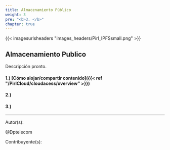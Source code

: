 ```yaml
---
title: Almacenamiento Público
weight: 3
pre: "<b>3. </b>"
chapter: true
---
```


{{< imagesurlsheaders "images_headers/Pirl_IPFSsmall.png" >}}

## Almacenamiento Publico

Descripción pronto.

#### 1.) [Cómo alojar/compartir contenido]({{< ref "/PirlCloud/cloudacess/overview" >}})

#### 2.)

#### 3.)

---
Autor(s):

@Dptelecom

Contribuyente(s):
